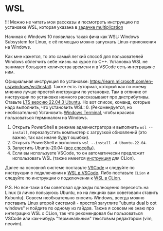 # WSL

!!! Можно не читать мои рассказы и посмотреть инструкцию по установке WSL, которая указана в [задачке multiplication](https://gitlab.com/BigRedEye1/hse-base-cxx-2024/-/tree/main/tasks/multiplication?ref_type=heads#windows-wsl)

Начиная с Windows 10 появилась такая фича как WSL: Windows Subsystem for Linux,
с её помощью можно запускать Linux-приложения на Windows.

Как мне кажется, то это самый легкий способ для пользователей Windows облегчить себе жизнь на курсе по C++. Установка WSL не занимает большого количества времени и в VSCode есть интеграция с ним.

Официальная инструкция по установке: https://learn.microsoft.com/en-us/windows/wsl/install. Также есть туториал, который как по моему мнению лучше простой инструкции по установке. Там в отличие от инструкции по установке немного рассказывают про дистрибутивы. Ставьте [LTS версию 22.04.3 Ubuntu](https://apps.microsoft.com/detail/9PN20MSR04DW?hl=ru-ru&gl=RU).
Но вот список, команд, которые надо выполнить, что установить WSL:
0. (Рекомендуется, но необязательно) Установить [Windows Terminal](https://www.microsoft.com/store/apps/9n0dx20hk701), чтобы красиво пользоваться терминалом на Windows.
1. Открыть PowerShell в режиме администратора и выполнить `wsl --install`, перезапустить компьютер с загрузкой обновлений (это важно, так как иначе будут ошибки).
2. Открыть PowerShell и выполнить `wsl --install -d Ubuntu-22.04`.
3. Запустить Ubuntu-20.04 ([все способы](https://learn.microsoft.com/ru-ru/windows/wsl/install#ways-to-run-multiple-linux-distributions-with-wsl)).
4. Если вы используете VSCode, то он автоматически предложит использовать WSL (также имеется [инструкция](https://www.jetbrains.com/help/clion/how-to-use-wsl-development-environment-in-product.html#wsl-tooclhain) для CLion).

Далее на основной системе поставьте [VSCode](vscode.md) и следуйте по инструкции о подключении к [WSL в VSCode](https://learn.microsoft.com/en-us/windows/wsl/tutorials/wsl-vscode). Либо поставьте `CLion` и следуйте по инструкции о подключении к [WSL в CLion](https://www.jetbrains.com/help/clion/how-to-use-wsl-development-environment-in-product.html?ysclid=lrn8w78p5s627377564).

P.S. Но все-таки я бы советовал однажды полноценно пересесть на Linux (я лично пользуюсь Ubuntu, но на лекциях вам советовали ставить Kubuntu). Совсем необязательно сносить Windows, всегда можно поставить Linux второй системой - простой загуглите "ubuntu dual b oot windows" и пойдите по одному из гайдов.
Также я совсем не знаю про интеграцию WSL с CLion, так что рекомендовал бы пользоваться VSCode или как-нибудь "терминальным" текстовым редактором (vim, neovim).
